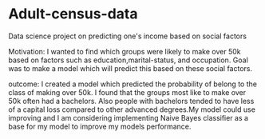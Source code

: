 # Adult-census-data
Data science project on predicting one's income based on social factors

Motivation:
I wanted to find which groups were likely to make over 50k based on factors such as education,marital-status, and occupation. Goal was to make a model which will predict this based on these social factors.

outcome:
I created a model which predicted the probability of belong to the class of making over 50k. I found that the groups most like to make over 50k often had a bachelors. Also people with bachelors tended to have less of a capital loss compared to other advanced degrees.My model could use improving and I am considering implementing Naive Bayes classifier as a base for my model to improve my models performance.
